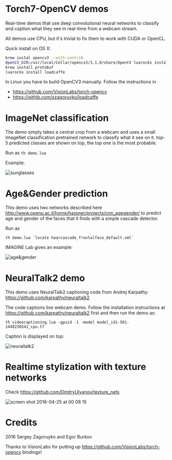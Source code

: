 Torch7-OpenCV demos
==================

Real-time demos that use deep convolutional neural networks to classify and caption
what they see in real-time from a webcam stream.

All demos use CPU, but it's trivial to fix them to work with CUDA or OpenCL.

Quick install on OS X:

```bash
brew instal opencv3 --with-contrib
OpenCV_DIR=/usr/local/Cellar/opencv3/3.1.0/share/OpenCV luarocks install cv
brew install protobuf
luarocks install loadcaffe
```

In Linux you have to build OpenCV3 manually. Follow the instructions in

* https://github.com/VisionLabs/torch-opencv
* https://githib.com/szagoruyko/loadcaffe

# ImageNet classification

The demo simply takes a central crop from a webcam and uses a small ImageNet
classification pretrained network to classify what it see on it. top-5 predicted
classes are shown on top, the top one is the most probable.

Run as `th demo.lua`

Example:

![sunglasses](https://cloud.githubusercontent.com/assets/4953728/12299791/d984309e-ba18-11e5-9838-afcfe9cdaf79.png)

# Age&Gender prediction

This demo uses two networks described here http://www.openu.ac.il/home/hassner/projects/cnn_agegender/
to predict age and gender of the faces that it finds with a simple cascade detector.

Run as
```
th demo.lua `locate haarcascade_frontalface_default.xml`
```

IMAGINE Lab gives an example:

![age&gender](https://cloud.githubusercontent.com/assets/4953728/12299217/fc819f80-ba15-11e5-95de-653c9fda9b83.png)

NeuralTalk2 demo
================

This demo uses NeuralTalk2 captioning code from Andrej Karpathy: https://github.com/karpathy/neuraltalk2

The code captions live webcam demo. Follow the installation instructions at
https://github.com/karpathy/neuraltalk2 first and then run the demo as:

```
th videocaptioning.lua -gpuid -1 -model model_id1-501-1448236541_cpu.t7
```

Caption is displayed on top:

![neuraltalk2](https://cloud.githubusercontent.com/assets/4953728/12300267/01abc18e-ba1b-11e5-8b2b-da9c9141fd55.png)

# Realtime stylization with texture networks

Check https://github.com/DmitryUlyanov/texture_nets

![screen shot 2016-04-25 at 00 08 15](https://cloud.githubusercontent.com/assets/4953728/14781476/fa8a7c1a-0ae2-11e6-88fb-10e2bf418d86.png)

# Credits

2016 Sergey Zagoruyko and Egor Burkov

Thanks to VisionLabs for putting up https://github.com/VisionLabs/torch-opencv bindings!
